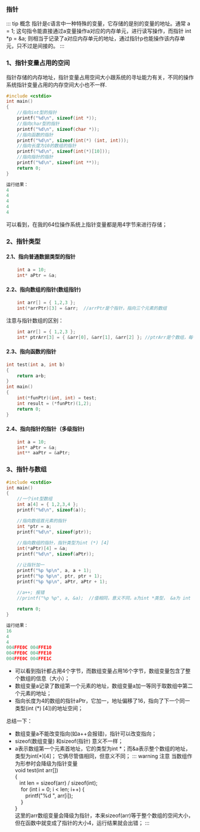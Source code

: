 ### 指针
::: tip 概念
指针是c语言中一种特殊的变量，它存储的是别的变量的地址。通常 a = 1; 这句指令能直接通过a变量操作a对应的内存单元，进行读写操作，而指针 int *p = &a;  则相当于记录了a对应内存单元的地址，通过指针p也能操作该内存单元，只不过是间接的。
:::
### 1、指针变量占用的空间
指针存储的内存地址，指针变量占用空间大小跟系统的寻址能力有关，不同的操作系统指针变量占用的内存空间大小也不一样.
```c
#include <cstdio>
int main()
{
    //指向int型的指针
	printf("%d\n", sizeof(int *)); 
    //指向char型的指针
	printf("%d\n", sizeof(char *));
    //指向函数的指针
	printf("%d\n", sizeof(int(*) (int, int)));
    //指向长度为10的数组的指针
	printf("%d\n", sizeof(int(*)[10]));
    //指向指针的指针
	printf("%d\n", sizeof(int **));
	return 0;
}
```
```c
运行结果：
4
4
4
4
4
```
可以看到，在我的64位操作系统上指针变量都是用4字节来进行存储；
### 2、指针类型
#### 2.1、指向普通数据类型的指针
```c
	int a = 10;
	int* aPtr = &a;
```
#### 2.2、指向数组的指针(数组指针)
```c
	int arr[] = { 1,2,3 };
	int(*arrPtr)[3] = &arr;  //arrPtr是个指针，指向三个元素的数组
```
注意与指针数组的区别：
```c
	int arr[] = { 1,2,3 };
	int* ptrArr[3] = { &arr[0], &arr[1], &arr[2] }; //ptrArr是个数组，每个元素是个指针
```
#### 2.3、指向函数的指针
```c
int test(int a, int b)
{
	return a+b;
}
int main()
{
	int(*funPtr)(int, int) = test;
	int result = (*funPtr)(1,2);
	return 0;
}
```
#### 2.4、指向指针的指针（多级指针)
```c
	int a = 10;
	int* aPtr = &a;
	int** aaPtr = &aPtr;
```
### 3、指针与数组
```c
#include <cstdio>
int main()
{
	//一个int型数组
	int a[4] = { 1,2,3,4 };
	printf("%d\n", sizeof(a));

	//指向数组首元素的指针
	int *ptr = a;
	printf("%d\n", sizeof(ptr));
	
	//指向数组的指针，指针类型为int (*) [4]
	int(*aPtr)[4] = &a;
	printf("%d\n", sizeof(aPtr));

	//让指针加一
	printf("%p %p\n", a, a + 1);
	printf("%p %p\n", ptr, ptr + 1);
	printf("%p %p\n", aPtr, aPtr + 1);
    
    //a++; 报错
	//printf("%p %p", a, &a);  //值相同，意义不同，a为int *类型， &a为 int (*)[4]类型

	return 0;
}
```
```c
运行结果：
16
4
4
004FFE0C 004FFE10
004FFE0C 004FFE10
004FFE0C 004FFE1C
```
+ 可以看到指针都占用4个字节，而数组变量占用16个字节，数组变量包含了整个数组的信息（大小）；
+ 数组变量a记录了数组第一个元素的地址，数组变量a加一等同于取数组中第二个元素的地址；
+ 指向长度为4的数组的指针aPtr，它加一，地址偏移了16，指向了下一个同一类型(int (*) [4])的地址空间；

总结一下：
+ 数组变量a不能改变指向(如a++会报错)，指针可以改变指向；
+ sizeof(数组变量) 和sizeof(指针) 意义不一样；
+ a表示数组第一个元素首地址，它的类型为int *；而&a表示整个数组的地址，类型为int(\*)[4]； 它俩尽管值相同，但意义不同；
::: warning 注意
当数组作为形参时会降级为指针变量<br/>
void test(int arr[]) <br/>
{<br/>
&nbsp;&nbsp;&nbsp;int len = sizeof(arr) / sizeof(int);<br/>
&nbsp;&nbsp;&nbsp;	for (int i = 0; i < len; i++) {<br/>
&nbsp;&nbsp;&nbsp;&nbsp;&nbsp;&nbsp;		printf("%d ", arr[i]);<br/>
&nbsp;&nbsp;&nbsp;	}<br/>
}<br/>
这里的arr数组变量会降级为指针，本来sizeof(arr)等于整个数组的空间大小，但在函数中就变成了指针的大小4，运行结果就会出错；
:::